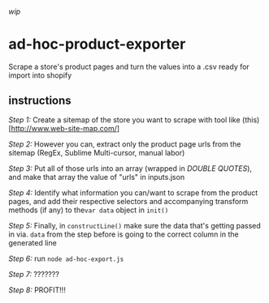 ###### wip

# ad-hoc-product-exporter
Scrape a store's product pages and turn the values into a .csv ready for import into shopify

## instructions
  *Step 1:* Create a sitemap of the store you want to scrape with tool like (this)[http://www.web-site-map.com/]

  *Step 2:* However you can, extract only the product page urls from the sitemap (RegEx, Sublime Multi-cursor, manual labor)

  *Step 3:* Put all of those urls into an array (wrapped in _DOUBLE QUOTES_), and make that array the value of "urls" in inputs.json

  *Step 4:* Identify what information you can/want to scrape from the product pages, and add their respective selectors and accompanying transform methods (if any) to the`var data` object in `init()`

  *Step 5:* Finally, in `constructLine()` make sure the data that's getting passed in via. `data` from the step before is going to the correct column in the generated line

  *Step 6:* run `node ad-hoc-export.js`

  *Step 7:* ???????

  *Step 8:* PROFIT!!!
